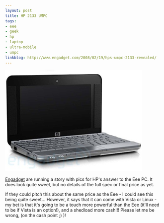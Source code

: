 ```yaml
---
layout: post
title: HP 2133 UMPC
tags:
- eee
- geek
- hp
- laptop
- ultra-mobile
- umpc
linkblog: http://www.engadget.com/2008/02/19/hps-umpc-2133-revealed/
---
```


<img
  src="/images/2008/hp-2133.jpg"
  alt="HP 2133 UMPC"
  title="HP 2133 UMPC"
  class="center border" />

[Engadget](http://www.engadget.com/) are running a story with pics for HP's answer to the Eee PC. It does
look quite sweet, but no details of the full spec or final price as yet.

If they could pitch this about the same price as the Eee - I could see this being quite sweet... However,
it says that it can come with Vista or Linux - my bet is that it's going to be a touch more powerful than
the Eee (it'll need to be if Vista is an option!), and a shedload more cash!!! Please let me be wrong,
(on the cash point ;) )!

